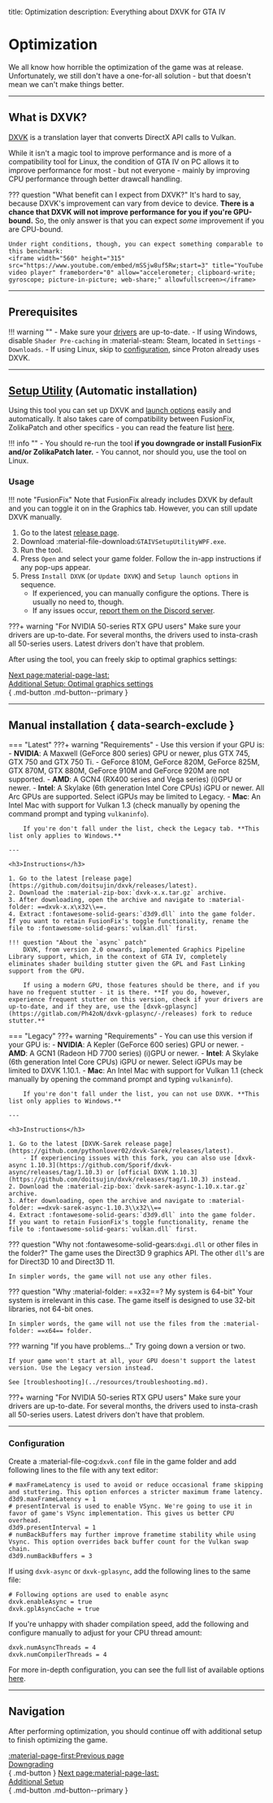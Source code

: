 title: Optimization
description: Everything about DXVK for GTA IV

# Optimization

We all know how horrible the optimization of the game was at release. Unfortunately, we still don't have a one-for-all solution - but that doesn't mean we can't make things better.

---

## What is DXVK?

[DXVK](https://github.com/doitsujin/dxvk) is a translation layer that converts DirectX API calls to Vulkan.

While it isn't a magic tool to improve performance and is more of a compatibility tool for Linux, the condition of GTA IV on PC allows it to improve performance for most - but not everyone - mainly by improving CPU performance through better drawcall handling.

??? question "What benefit can I expect from DXVK?"
    It's hard to say, because DXVK's improvement can vary from device to device. **There is a chance that DXVK will not improve performance for you if you're GPU-bound.** So, the only answer is that you can expect *some* improvement if you are CPU-bound.

    Under right conditions, though, you can expect something comparable to this benchmark:
    <iframe width="560" height="315" src="https://www.youtube.com/embed/mSSjw8uf5Rw;start=3" title="YouTube video player" frameborder="0" allow="accelerometer; clipboard-write; gyroscope; picture-in-picture; web-share;" allowfullscreen></iframe>

---

## Prerequisites

!!! warning ""
    - Make sure your [drivers](../preparation.md/#drivers) are up-to-date.
    - If using Windows, disable `Shader Pre-caching` in :material-steam: Steam, located in `Settings` - `Downloads`.
    - If using Linux, skip to [configuration](#configuration), since Proton already uses DXVK.

---

## [Setup Utility](https://github.com/gillian-guide/GTAIVSetupUtilityWPF) (Automatic installation)

Using this tool you can set up DXVK and [launch options](../additional-setup.md/#launch-options) easily and automatically. It also takes care of compatibility between FusionFix, ZolikaPatch and other specifics - you can read the feature list [here](https://github.com/gillian-guide/GTAIVSetupUtilityWPF?tab=readme-ov-file#features).

!!! info ""
    - You should re-run the tool **if you downgrade or install FusionFix and/or ZolikaPatch later.**
    - You cannot, nor should you, use the tool on Linux.

### Usage

!!! note "FusionFix"
    Note that FusionFix already includes DXVK by default and you can toggle it on in the Graphics tab. However, you can still update DXVK manually.

1. Go to the latest [release page](https://github.com/gillian-guide/GTAIVSetupUtilityWPF/releases/latest).
2. Download :material-file-download:`GTAIVSetupUtilityWPF.exe`.
3. Run the tool.
4. Press `Open` and select your game folder. Follow the in-app instructions if any pop-ups appear.
5. Press `Install DXVK` (or `Update DXVK`) and `Setup launch options` in sequence.
    - If experienced, you can manually configure the options. There is usually no need to, though.
    - If any issues occur, [report them on the Discord server](../index.md/#navigation).

???+ warning "For NVIDIA 50-series RTX GPU users"
    Make sure your drivers are up-to-date. For several months, the drivers used to insta-crash all 50-series users. Latest drivers don't have that problem.

After using the tool, you can freely skip to optimal graphics settings:

[Next page:material-page-last: <br>Additional Setup: Optimal graphics settings</br>](additional-setup.md/#optimal-graphics-settings){ .md-button .md-button--primary }

---

## Manual installation { data-search-exclude }

=== "Latest"
    ???+ warning "Requirements"
        - Use this version if your GPU is:
            - **NVIDIA**: A Maxwell (GeForce 800 series) GPU or newer, plus GTX 745, GTX 750 and GTX 750 Ti.
                - GeForce 810M, GeForce 820M, GeForce 825M, GTX 870M, GTX 880M, GeForce 910M and GeForce 920M are not supported.
            - **AMD**: A GCN4 (RX400 series and Vega series) (i)GPU or newer.
            - **Intel**: A Skylake (6th generation Intel Core CPUs) iGPU or newer. All Arc GPUs are supported. Select iGPUs may be limited to Legacy.
            - **Mac**: An Intel Mac with support for Vulkan 1.3 (check manually by opening the command prompt and typing `vulkaninfo`).

        If you're don't fall under the list, check the Legacy tab. **This list only applies to Windows.**

    ---

    <h3>Instructions</h3>

    1. Go to the latest [release page](https://github.com/doitsujin/dxvk/releases/latest).
    2. Download the :material-zip-box:`dxvk-x.x.tar.gz` archive.
    3. After downloading, open the archive and navigate to :material-folder: ==dxvk-x.x\x32\\==.
    4. Extract :fontawesome-solid-gears:`d3d9.dll` into the game folder. If you want to retain FusionFix's toggle functionality, rename the file to :fontawesome-solid-gears:`vulkan.dll` first.

    !!! question "About the `async` patch"
        DXVK, from version 2.0 onwards, implemented Graphics Pipeline Library support, which, in the context of GTA IV, completely eliminates shader building stutter given the GPL and Fast Linking support from the GPU.

        If using a modern GPU, those features should be there, and if you have no frequent stutter - it is there. **If you do, however, experience frequent stutter on this version, check if your drivers are up-to-date, and if they are, use the [dxvk-gplasync](https://gitlab.com/Ph42oN/dxvk-gplasync/-/releases) fork to reduce stutter.**

=== "Legacy"
    ???+ warning "Requirements"
        - You can use this version if your GPU is:
            - **NVIDIA**: A Kepler (GeForce 600 series) GPU or newer.
            - **AMD**: A GCN1 (Radeon HD 7700 series) (i)GPU or newer.
            - **Intel**: A Skylake (6th generation Intel Core CPUs) iGPU or newer. Select iGPUs may be limited to DXVK 1.10.1.
            - **Mac**: An Intel Mac with support for Vulkan 1.1 (check manually by opening the command prompt and typing `vulkaninfo`).

        If you're don't fall under the list, you can not use DXVK. **This list only applies to Windows.**

    ---

    <h3>Instructions</h3>

    1. Go to the latest [DXVK-Sarek release page](https://github.com/pythonlover02/dxvk-Sarek/releases/latest).
        - If experiencing issues with this fork, you can also use [dxvk-async 1.10.3](https://github.com/Sporif/dxvk-async/releases/tag/1.10.3) or [official DXVK 1.10.3](https://github.com/doitsujin/dxvk/releases/tag/1.10.3) instead.
    2. Download the :material-zip-box:`dxvk-sarek-async-1.10.x.tar.gz` archive.
    3. After downloading, open the archive and navigate to :material-folder: ==dxvk-sarek-async-1.10.3\\x32\\==
    4. Extract :fontawesome-solid-gears:`d3d9.dll` into the game folder. If you want to retain FusionFix's toggle functionality, rename the file to :fontawesome-solid-gears:`vulkan.dll` first.

??? question "Why not :fontawesome-solid-gears:`dxgi.dll` or other files in the folder?"
    The game uses the Direct3D 9 graphics API. The other `dll`'s are for Direct3D 10 and Direct3D 11.

    In simpler words, the game will not use any other files.

??? question "Why :material-folder: ==x32==? My system is 64-bit"
    Your system is irrelevant in this case. The game itself is designed to use 32-bit libraries, not 64-bit ones.

    In simpler words, the game will not use the files from the :material-folder: ==x64== folder.

??? warning "If you have problems..."
    Try going down a version or two.

    If your game won't start at all, your GPU doesn't support the latest version. Use the Legacy version instead.

    See [troubleshooting](../resources/troubleshooting.md).
???+ warning "For NVIDIA 50-series RTX GPU users"
    Make sure your drivers are up-to-date. For several months, the drivers used to insta-crash all 50-series users. Latest drivers don't have that problem.

---

### Configuration

Create a :material-file-cog:`dxvk.conf` file in the game folder and add following lines to the file with any text editor:

``` { .cpp }
# maxFrameLatency is used to avoid or reduce occasional frame skipping and stuttering. This option enforces a stricter maximum frame latency.
d3d9.maxFrameLatency = 1
# presentInterval is used to enable VSync. We're going to use it in favor of game's VSync implementation. This gives us better CPU overhead.
d3d9.presentInterval = 1
# numBackBuffers may further improve frametime stability while using Vsync. This option overrides back buffer count for the Vulkan swap chain.
d3d9.numBackBuffers = 3
```

If using `dxvk-async` or `dxvk-gplasync`, add the following lines to the same file:

``` { .cpp }
# Following options are used to enable async
dxvk.enableAsync = true
dxvk.gplAsyncCache = true
```

If you're unhappy with shader compilation speed, add the following and configure manually to adjust for your CPU thread amount:

``` { .cpp }
dxvk.numAsyncThreads = 4
dxvk.numCompilerThreads = 4
```

For more in-depth configuration, you can see the full list of available options [here](https://github.com/doitsujin/dxvk/blob/master/dxvk.conf).

---

## Navigation

After performing optimization, you should continue off with additional setup to finish optimizing the game.

[:material-page-first:Previous page <br>Downgrading</br>](../downgrading/index.md){ .md-button } [Next page:material-page-last: <br>Additional Setup</br>](additional-setup.md){ .md-button .md-button--primary }

